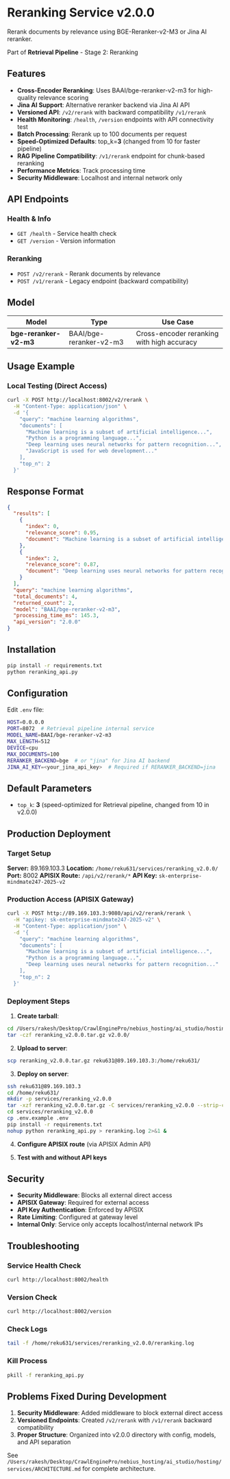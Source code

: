 # Reranking Service v2.0.0

Rerank documents by relevance using BGE-Reranker-v2-M3 or Jina AI reranker.

Part of **Retrieval Pipeline** - Stage 2: Reranking

## Features

- **Cross-Encoder Reranking**: Uses BAAI/bge-reranker-v2-m3 for high-quality relevance scoring
- **Jina AI Support**: Alternative reranker backend via Jina AI API
- **Versioned API**: `/v2/rerank` with backward compatibility `/v1/rerank`
- **Health Monitoring**: `/health`, `/version` endpoints with API connectivity test
- **Batch Processing**: Rerank up to 100 documents per request
- **Speed-Optimized Defaults**: top_k=**3** (changed from 10 for faster pipeline)
- **RAG Pipeline Compatibility**: `/v1/rerank` endpoint for chunk-based reranking
- **Performance Metrics**: Track processing time
- **Security Middleware**: Localhost and internal network only

## API Endpoints

### Health & Info
- `GET /health` - Service health check
- `GET /version` - Version information

### Reranking
- `POST /v2/rerank` - Rerank documents by relevance
- `POST /v1/rerank` - Legacy endpoint (backward compatibility)

## Model

| Model | Type | Use Case |
|-------|------|----------|
| **bge-reranker-v2-m3** | BAAI/bge-reranker-v2-m3 | Cross-encoder reranking with high accuracy |

## Usage Example

### Local Testing (Direct Access)
```bash
curl -X POST http://localhost:8002/v2/rerank \
  -H "Content-Type: application/json" \
  -d '{
    "query": "machine learning algorithms",
    "documents": [
      "Machine learning is a subset of artificial intelligence...",
      "Python is a programming language...",
      "Deep learning uses neural networks for pattern recognition...",
      "JavaScript is used for web development..."
    ],
    "top_n": 2
  }'
```

## Response Format

```json
{
  "results": [
    {
      "index": 0,
      "relevance_score": 0.95,
      "document": "Machine learning is a subset of artificial intelligence..."
    },
    {
      "index": 2,
      "relevance_score": 0.87,
      "document": "Deep learning uses neural networks for pattern recognition..."
    }
  ],
  "query": "machine learning algorithms",
  "total_documents": 4,
  "returned_count": 2,
  "model": "BAAI/bge-reranker-v2-m3",
  "processing_time_ms": 145.3,
  "api_version": "2.0.0"
}
```

## Installation

```bash
pip install -r requirements.txt
python reranking_api.py
```

## Configuration

Edit `.env` file:
```bash
HOST=0.0.0.0
PORT=8072  # Retrieval pipeline internal service
MODEL_NAME=BAAI/bge-reranker-v2-m3
MAX_LENGTH=512
DEVICE=cpu
MAX_DOCUMENTS=100
RERANKER_BACKEND=bge  # or "jina" for Jina AI backend
JINA_AI_KEY=<your_jina_api_key>  # Required if RERANKER_BACKEND=jina
```

## Default Parameters

- `top_k`: **3** (speed-optimized for Retrieval pipeline, changed from 10 in v2.0.0)

## Production Deployment

### Target Setup
**Server:** 89.169.103.3
**Location:** `/home/reku631/services/reranking_v2.0.0/`
**Port:** 8002
**APISIX Route:** `/api/v2/rerank/*`
**API Key:** `sk-enterprise-mindmate247-2025-v2`

### Production Access (APISIX Gateway)
```bash
curl -X POST http://89.169.103.3:9080/api/v2/rerank/rerank \
  -H "apikey: sk-enterprise-mindmate247-2025-v2" \
  -H "Content-Type: application/json" \
  -d '{
    "query": "machine learning algorithms",
    "documents": [
      "Machine learning is a subset of artificial intelligence...",
      "Python is a programming language...",
      "Deep learning uses neural networks for pattern recognition..."
    ],
    "top_n": 2
  }'
```

### Deployment Steps

1. **Create tarball**:
```bash
cd /Users/rakesh/Desktop/CrawlEnginePro/nebius_hosting/ai_studio/hosting/services/reranking
tar -czf reranking_v2.0.0.tar.gz v2.0.0/
```

2. **Upload to server**:
```bash
scp reranking_v2.0.0.tar.gz reku631@89.169.103.3:/home/reku631/
```

3. **Deploy on server**:
```bash
ssh reku631@89.169.103.3
cd /home/reku631/
mkdir -p services/reranking_v2.0.0
tar -xzf reranking_v2.0.0.tar.gz -C services/reranking_v2.0.0 --strip-components=1
cd services/reranking_v2.0.0
cp .env.example .env
pip install -r requirements.txt
nohup python reranking_api.py > reranking.log 2>&1 &
```

4. **Configure APISIX route** (via APISIX Admin API)

5. **Test with and without API keys**

## Security

- **Security Middleware**: Blocks all external direct access
- **APISIX Gateway**: Required for external access
- **API Key Authentication**: Enforced by APISIX
- **Rate Limiting**: Configured at gateway level
- **Internal Only**: Service only accepts localhost/internal network IPs

## Troubleshooting

### Service Health Check
```bash
curl http://localhost:8002/health
```

### Version Check
```bash
curl http://localhost:8002/version
```

### Check Logs
```bash
tail -f /home/reku631/services/reranking_v2.0.0/reranking.log
```

### Kill Process
```bash
pkill -f reranking_api.py
```

## Problems Fixed During Development

1. **Security Middleware**: Added middleware to block external direct access
2. **Versioned Endpoints**: Created `/v2/rerank` with `/v1/rerank` backward compatibility
3. **Proper Structure**: Organized into v2.0.0 directory with config, models, and API separation

See `/Users/rakesh/Desktop/CrawlEnginePro/nebius_hosting/ai_studio/hosting/services/ARCHITECTURE.md` for complete architecture.
